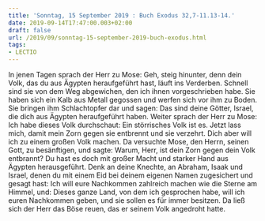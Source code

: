 ```yaml
---
title: 'Sonntag, 15 September 2019 : Buch Exodus 32,7-11.13-14.'
date: 2019-09-14T17:47:00.003+02:00
draft: false
url: /2019/09/sonntag-15-september-2019-buch-exodus.html
tags: 
- LECTIO
---
```


In jenen Tagen sprach der Herr zu Mose: Geh, steig hinunter, denn dein Volk, das du aus Ägypten heraufgeführt hast, läuft ins Verderben. Schnell sind sie von dem Weg abgewichen, den ich ihnen vorgeschrieben habe. Sie haben sich ein Kalb aus Metall gegossen und werfen sich vor ihm zu Boden. Sie bringen ihm Schlachtopfer dar und sagen: Das sind deine Götter, Israel, die dich aus Ägypten heraufgeführt haben. Weiter sprach der Herr zu Mose: Ich habe dieses Volk durchschaut: Ein störrisches Volk ist es. Jetzt lass mich, damit mein Zorn gegen sie entbrennt und sie verzehrt. Dich aber will ich zu einem großen Volk machen. Da versuchte Mose, den Herrn, seinen Gott, zu besänftigen, und sagte: Warum, Herr, ist dein Zorn gegen dein Volk entbrannt? Du hast es doch mit großer Macht und starker Hand aus Ägypten herausgeführt. Denk an deine Knechte, an Abraham, Isaak und Israel, denen du mit einem Eid bei deinem eigenen Namen zugesichert und gesagt hast: Ich will eure Nachkommen zahlreich machen wie die Sterne am Himmel, und: Dieses ganze Land, von dem ich gesprochen habe, will ich euren Nachkommen geben, und sie sollen es für immer besitzen. Da ließ sich der Herr das Böse reuen, das er seinem Volk angedroht hatte.